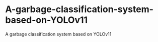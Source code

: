 # A-garbage-classification-system-based-on-YOLOv11
A garbage classification system based on YOLOv11
